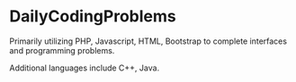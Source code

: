 # DailyCodingProblems
Primarily utilizing PHP, Javascript, HTML, Bootstrap to complete interfaces and programming problems.

Additional languages include C++, Java.
